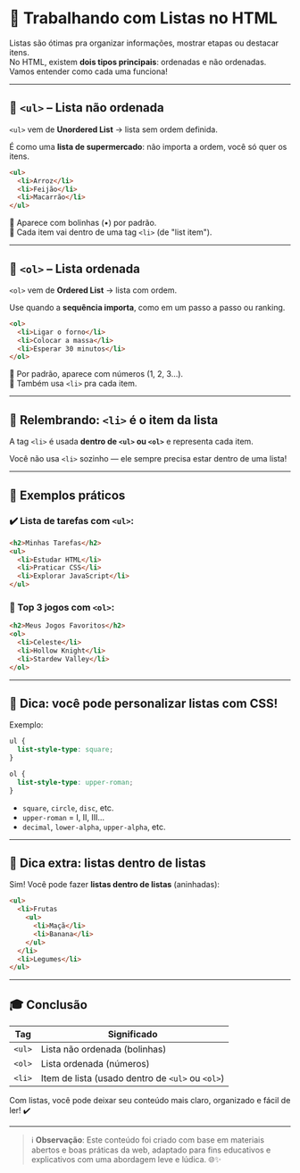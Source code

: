 # 📝 Trabalhando com Listas no HTML

Listas são ótimas pra organizar informações, mostrar etapas ou destacar itens.  
No HTML, existem **dois tipos principais**: ordenadas e não ordenadas. Vamos entender como cada uma funciona!

---

## 🔹 `<ul>` – Lista **não ordenada**

`<ul>` vem de **Unordered List** → lista sem ordem definida.

É como uma **lista de supermercado**: não importa a ordem, você só quer os itens.

```html
<ul>
  <li>Arroz</li>
  <li>Feijão</li>
  <li>Macarrão</li>
</ul>
```

🔸 Aparece com bolinhas (•) por padrão.  
🔸 Cada item vai dentro de uma tag `<li>` (de "list item").

---

## 🔸 `<ol>` – Lista **ordenada**

`<ol>` vem de **Ordered List** → lista com ordem.

Use quando a **sequência importa**, como em um passo a passo ou ranking.

```html
<ol>
  <li>Ligar o forno</li>
  <li>Colocar a massa</li>
  <li>Esperar 30 minutos</li>
</ol>
```

🔸 Por padrão, aparece com números (1, 2, 3…).  
🔸 Também usa `<li>` pra cada item.

---

## 🔁 Relembrando: `<li>` é o item da lista

A tag `<li>` é usada **dentro de `<ul>` ou `<ol>`** e representa cada item.

Você não usa `<li>` sozinho — ele sempre precisa estar dentro de uma lista!

---

## 🧪 Exemplos práticos

### ✔️ Lista de tarefas com `<ul>`:

```html
<h2>Minhas Tarefas</h2>
<ul>
  <li>Estudar HTML</li>
  <li>Praticar CSS</li>
  <li>Explorar JavaScript</li>
</ul>
```

### 🥇 Top 3 jogos com `<ol>`:

```html
<h2>Meus Jogos Favoritos</h2>
<ol>
  <li>Celeste</li>
  <li>Hollow Knight</li>
  <li>Stardew Valley</li>
</ol>
```

---

## 🎨 Dica: você pode personalizar listas com CSS!

Exemplo:

```css
ul {
  list-style-type: square;
}

ol {
  list-style-type: upper-roman;
}
```

- `square`, `circle`, `disc`, etc.
- `upper-roman` = I, II, III…
- `decimal`, `lower-alpha`, `upper-alpha`, etc.

---

## 🚀 Dica extra: listas dentro de listas

Sim! Você pode fazer **listas dentro de listas** (aninhadas):

```html
<ul>
  <li>Frutas
    <ul>
      <li>Maçã</li>
      <li>Banana</li>
    </ul>
  </li>
  <li>Legumes</li>
</ul>
```

---

## 🎓 Conclusão

| Tag | Significado |
|-----|-------------|
| `<ul>` | Lista não ordenada (bolinhas) |
| `<ol>` | Lista ordenada (números) |
| `<li>` | Item de lista (usado dentro de `<ul>` ou `<ol>`) |

Com listas, você pode deixar seu conteúdo mais claro, organizado e fácil de ler! ✔️

---

> ℹ️ **Observação**: Este conteúdo foi criado com base em materiais abertos e boas práticas da web, adaptado para fins educativos e explicativos com uma abordagem leve e lúdica. 🌐✨

